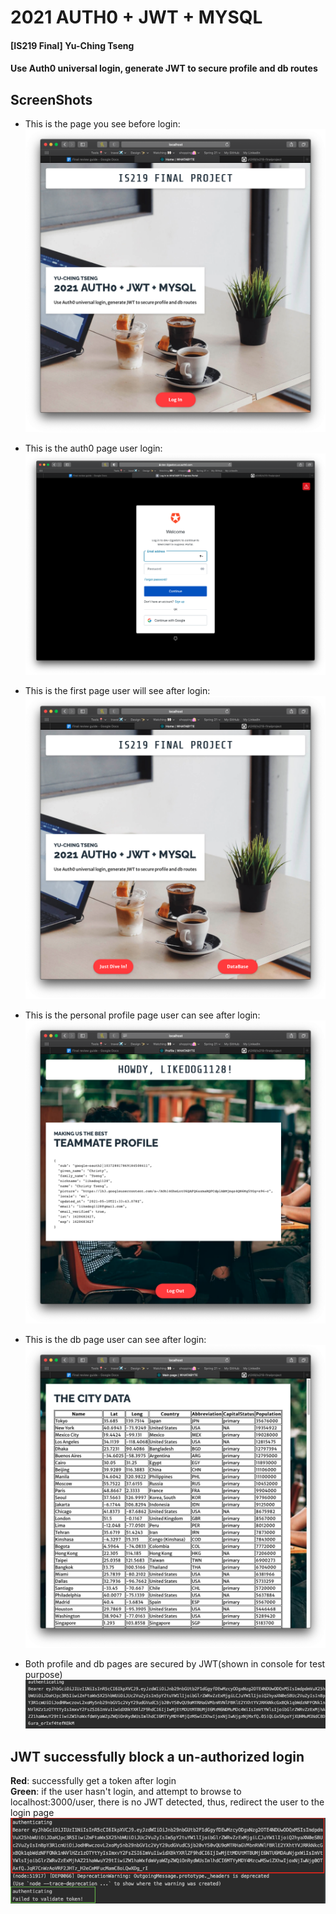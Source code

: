 # 2021 AUTH0 + JWT + MYSQL
#### [IS219 Final] Yu-Ching Tseng
#### Use Auth0 universal login, generate JWT to secure profile and db routes

## ScreenShots 

- This is the page you see before login: <br />
![page](https://github.com/yt249/is219-finalproject/blob/master/img/main%20page.png)

- This is the auth0 page user login: <br />
![page](https://github.com/yt249/is219-finalproject/blob/master/img/auth0.png)

- This is the first page user will see after login: <br />
![page](https://github.com/yt249/is219-finalproject/blob/master/img/login%20page.png)

- This is the personal profile page user can see after login: <br />
![page](https://github.com/yt249/is219-finalproject/blob/master/img/profile.png)

- This is the db page user can see after login: <br />
![page](https://github.com/yt249/is219-finalproject/blob/master/img/db.png)

- Both profile and db pages are secured by JWT(shown in console for test purpose) <br />
![page](https://github.com/yt249/is219-finalproject/blob/master/img/authenticate%20and%20jwt.png)

## JWT successfully block a un-authorized login
**Red**: successfully get a token after login <br />
**Green**: if the user hasn't login, and attempt to browse to localhost:3000/user, there is no JWT detected, thus, redirect the user to the login page <br /> 
![page](https://github.com/yt249/is219-finalproject/blob/master/img/fail.png)